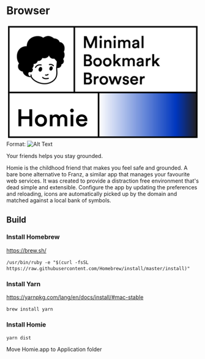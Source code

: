 # Browser

![GitHub Logo](/docs/homie-cover-ph.jpg)
Format: ![Alt Text](url)

Your friends helps you stay grounded.

Homie is the childhood friend that makes you feel safe and grounded. A bare bone alternative to Franz, a similar app that manages your favourite web services. It was created to provide a distraction free environment that's dead simple and extensible. Configure the app by updating the preferences and reloading, icons are automatically picked up by the domain and matched against a local bank of symbols.

## Build

### Install Homebrew

https://brew.sh/

```
/usr/bin/ruby -e "$(curl -fsSL https://raw.githubusercontent.com/Homebrew/install/master/install)"
```

### Install Yarn

https://yarnpkg.com/lang/en/docs/install/#mac-stable

```
brew install yarn
```

### Install Homie

```
yarn dist
```

Move Homie.app to Application folder
